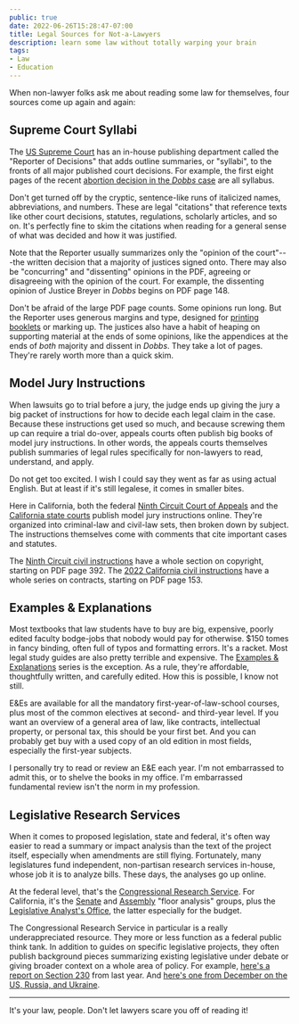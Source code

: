 ```yaml
---
public: true
date: 2022-06-26T15:28:47-07:00
title: Legal Sources for Not-a-Lawyers
description: learn some law without totally warping your brain
tags:
- Law
- Education
---
```


When non-lawyer folks ask me about reading some law for themselves, four sources come up again and again:

## Supreme Court Syllabi

The [US Supreme Court](https://supremecourt.gov) has an in-house publishing department called the "Reporter of Decisions" that adds outline summaries, or "syllabi", to the fronts of all major published court decisions.  For example, the first eight pages of the recent [abortion decision in the _Dobbs_ case](https://www.supremecourt.gov/opinions/21pdf/19-1392_6j37.pdf) are all syllabus.

Don't get turned off by the cryptic, sentence-like runs of italicized names, abbreviations, and numbers.  These are legal "citations" that reference texts like other court decisions, statutes, regulations, scholarly articles, and so on.  It's perfectly fine to skim the citations when reading for a general sense of what was decided and how it was justified.

Note that the Reporter usually summarizes only the "opinion of the court"---the written decision that a majority of justices signed onto.  There may also be "concurring" and "dissenting" opinions in the PDF, agreeing or disagreeing with the opinion of the court.  For example, the dissenting opinion of Justice Breyer in _Dobbs_ begins on PDF page 148.

Don't be afraid of the large PDF page counts.  Some opinions run long.  But the Reporter uses generous margins and type, designed for [printing booklets](https://writing.kemitchell.com/2021/01/06/Printing-Booklets) or marking up.  The justices also have a habit of heaping on supporting material at the ends of some opinions, like the appendices at the ends of _both_ majority and dissent in _Dobbs_.  They take a lot of pages.  They're rarely worth more than a quick skim.

## Model Jury Instructions

When lawsuits go to trial before a jury, the judge ends up giving the jury a big packet of instructions for how to decide each legal claim in the case.  Because these instructions get used so much, and because screwing them up can require a trial do-over, appeals courts often publish big books of model jury instructions.  In other words, the appeals courts themselves publish summaries of legal rules specifically for non-lawyers to read, understand, and apply.

Do not get too excited.  I wish I could say they went as far as using actual English.  But at least if it's still legalese, it comes in smaller bites.

Here in California, both the federal [Ninth Circuit Court of Appeals](https://www.ce9.uscourts.gov/jury-instructions/node/105) and the [California state courts](https://www.courts.ca.gov/partners/juryinstructions.htm) publish model jury instructions online.  They're organized into criminal-law and civil-law sets, then broken down by subject.  The instructions themselves come with comments that cite important cases and statutes.

The [Ninth Circuit civil instructions](https://www.ce9.uscourts.gov/jury-instructions/sites/default/files/WPD/Civil_Instructions_2022_3_0.pdf) have a whole section on copyright, starting on PDF page 392. The [2022 California civil instructions](https://www.courts.ca.gov/partners/documents/Judicial_Council_of_California_Civil_Jury_Instructions.pdf) have a whole series on contracts, starting on PDF page 153.

## Examples & Explanations

Most textbooks that law students have to buy are big, expensive, poorly edited faculty bodge-jobs that nobody would pay for otherwise.  $150 tomes in fancy binding, often full of typos and formatting errors.  It's a racket.  Most legal study guides are also pretty terrible and expensive.  The [Examples &amp; Explanations](https://www.aspenpublishing.com/study-aids/examples-explanations) series is the exception.  As a rule, they're affordable, thoughtfully written, and carefully edited.  How this is possible, I know not still.

E&Es are available for all the mandatory first-year-of-law-school courses, plus most of the common electives at second- and third-year level.  If you want an overview of a general area of law, like contracts, intellectual property, or personal tax, this should be your first bet.  And you can probably get buy with a used copy of an old edition in most fields, especially the first-year subjects.

I personally try to read or review an E&E each year.  I'm not embarrassed to admit this, or to shelve the books in my office.  I'm embarrassed fundamental review isn't the norm in my profession.

## Legislative Research Services

When it comes to proposed legislation, state and federal, it's often way easier to read a summary or impact analysis than the text of the project itself, especially when amendments are still flying.  Fortunately, many legislatures fund independent, non-partisan research services in-house, whose job it is to analyze bills.  These days, the analyses go up online.

At the federal level, that's the [Congressional Research Service](https://www.loc.gov/crsinfo/).  For California, it's the [Senate](https://sfa.senate.ca.gov/whatisthesenateofficeofflooranalysis) and [Assembly](https://clerk.assembly.ca.gov/assembly-floor-analysis) "floor analysis" groups, plus the [Legislative Analyst's Office](https://lao.ca.gov/), the latter especially for the budget.

The Congressional Research Service in particular is a really underappreciated resource.  They more or less function as a federal public think tank.  In addition to guides on specific legislative projects, they often publish background pieces summarizing existing legislative under debate or giving broader context on a whole area of policy.  For example, [here's a report on Section 230](https://crsreports.congress.gov/product/pdf/R/R46751) from last year.  And [here's one from December on the US, Russia, and Ukraine](https://crsreports.congress.gov/product/pdf/R/R45008).

---

It's your law, people.  Don't let lawyers scare you off of reading it!
